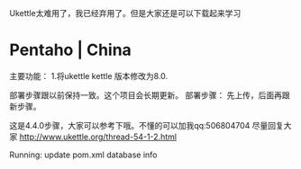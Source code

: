 Ukettle太难用了，我已经弃用了。但是大家还是可以下载起来学习

# Pentaho | China
主要功能：
1.将ukettle kettle 版本修改为8.0.

部署步骤跟以前保持一致。这个项目会长期更新。
部署步骤：
先上传，后面再跟新步骤。

这是4.4.0步骤，大家可以参考下哦。不懂的可以加我qq:506804704 尽量回复大家
http://www.ukettle.org/thread-54-1-2.html


Running: update pom.xml database info